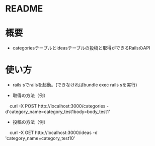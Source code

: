 # README

# 概要

* categoriesテーブルとideasテーブルの投稿と取得ができるRailsのAPI

# 使い方
* rails sでrailsを起動。(できなければbundle exec rails sを実行)

* 取得の方法（例）

　curl -X POST http://localhost:3000/categories -d'category_name=category_test1body=body_test1'

* 投稿の方法（例）

　curl -X GET http://localhost:3000/ideas -d 'category_name=category_test10'